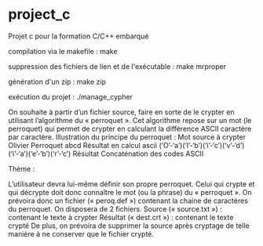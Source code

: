 # project_c
Projet c pour la formation C/C++ embarqué


compilation via le makefile : make

suppression des fichiers de lien et de l'exécutable : make mrproper

génération d'un zip : make zip


exécution du projet : ./manage_cypher


On souhaite à partir d’un fichier source, faire en sorte de le crypter en utilisant l’algorithme du « perroquet ».
Cet algorithme repose sur un mot (le perroquet) qui permet de crypter en calculant la différence ASCII caractère par caractère.
Illustration du principe du perroquet :
Mot source à crypter
Olivier
Perroquet
abcd
Résultat en calcul ascii
(‘O’-‘a’)(‘l’-‘b’)(‘i’-‘c’)(‘v’-‘d’)(‘i’-‘a’)(‘e’-‘b’)(‘r’-‘c’)
Résultat
Concaténation des codes ASCII

Thème :

L’utilisateur devra lui-même définir son propre perroquet.
Celui qui crypte et qui décrypte doit donc connaître le mot (ou la phrase) du « perroquet ». On prévoira donc un fichier (« peroq.def ») contenant la chaine de caractères du perroquet.
On disposera de 2 fichiers.
Source (« source.txt ») : contenant le texte à crypter
Résultat (« dest.crt ») : contenant le texte crypté
De plus, on prévoira de supprimer la source après cryptage de telle manière à ne conserver que le fichier crypté.
